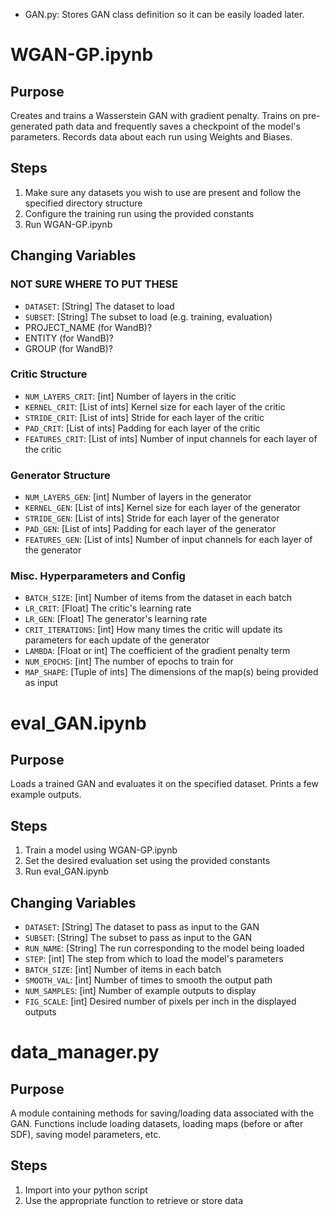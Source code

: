 

- GAN.py: Stores GAN class definition so it can be easily loaded later.


<!-- ----------------------------------------------------------------------------------------------------------------------------------------------------------------------------------- -->
# WGAN-GP.ipynb

## Purpose
Creates and trains a Wasserstein GAN with gradient penalty. Trains on pre-generated path data and frequently saves a checkpoint of the model's parameters. Records data about each run using Weights and Biases.

## Steps
1. Make sure any datasets you wish to use are present and follow the specified directory structure
2. Configure the training run using the provided constants
3. Run WGAN-GP.ipynb

## Changing Variables
### NOT SURE WHERE TO PUT THESE
- ```DATASET```: [String] The dataset to load
- ```SUBSET```: [String] The subset to load (e.g. training, evaluation)
- PROJECT_NAME (for WandB)?
- ENTITY (for WandB)?
- GROUP (for WandB)?

### Critic Structure
- ```NUM_LAYERS_CRIT```: [int] Number of layers in the critic
- ```KERNEL_CRIT```: [List of ints] Kernel size for each layer of the critic
- ```STRIDE_CRIT```: [List of ints] Stride for each layer of the critic
- ```PAD_CRIT```: [List of ints] Padding for each layer of the critic
- ```FEATURES_CRIT```: [List of ints] Number of input channels for each layer of the critic

### Generator Structure
- ```NUM_LAYERS_GEN```: [int] Number of layers in the generator
- ```KERNEL_GEN```: [List of ints] Kernel size for each layer of the generator
- ```STRIDE_GEN```: [List of ints] Stride for each layer of the generator
- ```PAD_GEN```: [List of ints] Padding for each layer of the generator
- ```FEATURES_GEN```: [List of ints] Number of input channels for each layer of the generator

### Misc. Hyperparameters and Config
- ```BATCH_SIZE```: [int] Number of items from the dataset in each batch
- ```LR_CRIT```: [Float] The critic's learning rate
- ```LR_GEN```: [Float] The generator's learning rate
- ```CRIT_ITERATIONS```: [int] How many times the critic will update its parameters for each update of the generator
- ```LAMBDA```: [Float or int] The coefficient of the gradient penalty term
- ```NUM_EPOCHS```: [int] The number of epochs to train for
- ```MAP_SHAPE```: [Tuple of ints] The dimensions of the map(s) being provided as input


<!-- ------------------------------------------------------------------------------------------------------------------------------------------------------------------------------------ -->
# eval_GAN.ipynb

## Purpose
Loads a trained GAN and evaluates it on the specified dataset. Prints a few example outputs.

## Steps
1. Train a model using WGAN-GP.ipynb
2. Set the desired evaluation set using the provided constants
3. Run eval_GAN.ipynb

## Changing Variables
- ```DATASET```: [String] The dataset to pass as input to the GAN
- ```SUBSET```: [String] The subset to pass as input to the GAN
- ```RUN_NAME```: [String] The run corresponding to the model being loaded
- ```STEP```: [int] The step from which to load the model's parameters
- ```BATCH_SIZE```: [int] Number of items in each batch
- ```SMOOTH_VAL```: [int] Number of times to smooth the output path
- ```NUM_SAMPLES```: [int] Number of example outputs to display
- ```FIG_SCALE```: [int] Desired number of pixels per inch in the displayed outputs


<!-- ------------------------------------------------------------------------------------------------------------------------------------------------------------------------------------ -->
# data_manager.py

## Purpose
A module containing methods for saving/loading data associated with the GAN. Functions include loading datasets, loading maps (before or after SDF), saving model parameters, etc.

## Steps
1. Import into your python script
2. Use the appropriate function to retrieve or store data




